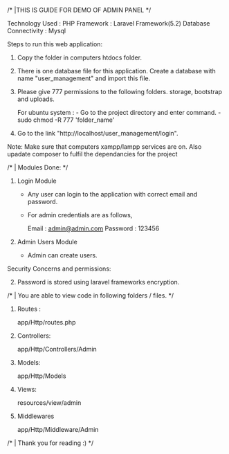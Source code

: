 /*
|THIS IS GUIDE FOR DEMO OF ADMIN PANEL
*/

Technology Used       : PHP
Framework      	      : Laravel Framework(5.2)
Database Connectivity : Mysql


Steps to run this web application:

1) Copy the folder in computers htdocs folder.
2) There is one database file for this application. Create a database with name "user_management" and import this file.
3) Please give 777 permissions to the following folders.
   	storage, bootstrap and uploads.

   	For ubuntu system :
   		- Go to the project directory and enter command.
   			- sudo chmod -R 777 'folder_name'

3) Go to the link "http://localhost/user_management/login".

Note: Make sure that computers xampp/lampp services are on.
      Also upadate composer to fulfil the dependancies for the project



/*
| Modules Done:
*/


1) Login Module
	
	- Any user can login to the application with correct email and password.

	- For admin credentials are as follows,

		Email    :  admin@admin.com
		Password :  123456


2) Admin Users Module
	
	- Admin can create users.

Security Concerns and permissions:

2) Password is stored using laravel frameworks encryption.


/*
| You are able to view code in following folders / files.
*/

1) Routes :
	
	app/Http/routes.php

2) Controllers:
   
   app/Http/Controllers/Admin

3) Models:
   
   app/Http/Models

4) Views: 

   resources/view/admin

5) Middlewares
	
	app/Http/Middleware/Admin   


/*
| Thank you for reading :)
*/
